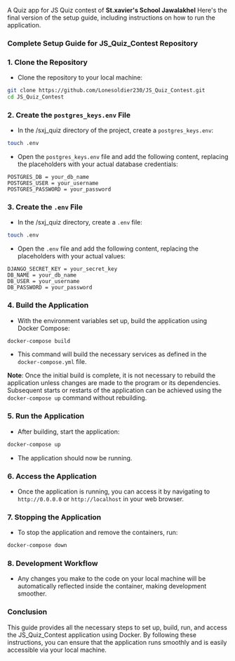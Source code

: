 A Quiz app for JS Quiz contest of 
**St.xavier's School Jawalakhel**
Here's the final version of the setup guide, including instructions on how to run the application.

### Complete Setup Guide for JS_Quiz_Contest Repository

### 1. **Clone the Repository**
- Clone the repository to your local machine:
```bash
git clone https://github.com/Lonesoldier230/JS_Quiz_Contest.git
cd JS_Quiz_Contest
```

### 2. **Create the `postgres_keys.env` File**
- In the /sxj_quiz directory of the project, create a `postgres_keys.env`:
```bash
touch .env
```
- Open the `postgres_keys.env` file and add the following content, replacing the placeholders with your actual database
credentials:
```env
POSTGRES_DB = your_db_name
POSTGRES_USER = your_username
POSTGRES_PASSWORD = your_password
```

### 3. **Create the `.env` File**
- In the /sxj_quiz directory, create a `.env` file:
```bash
touch .env
```
- Open the `.env` file and add the following content, replacing the placeholders with your actual values:
```env
DJANGO_SECRET_KEY = your_secret_key
DB_NAME = your_db_name
DB_USER = your_username
DB_PASSWORD = your_password
```

### 4. **Build the Application**
- With the environment variables set up, build the application using Docker Compose:
```bash
docker-compose build
```
- This command will build the necessary services as defined in the `docker-compose.yml` file.

**Note**: Once the initial build is complete, it is not necessary to rebuild the application unless changes are made to
the program or its dependencies. Subsequent starts or restarts of the application can be achieved using the
`docker-compose up` command without rebuilding.

### 5. **Run the Application**
- After building, start the application:
```bash
docker-compose up
```
- The application should now be running.

### 6. **Access the Application**
- Once the application is running, you can access it by navigating to `http://0.0.0.0` or `http://localhost` in your web
browser.

### 7. **Stopping the Application**
- To stop the application and remove the containers, run:
```bash
docker-compose down
```

### 8. **Development Workflow**
- Any changes you make to the code on your local machine will be automatically reflected inside the container, making
development smoother.

### Conclusion
This guide provides all the necessary steps to set up, build, run, and access the JS_Quiz_Contest application using
Docker. By following these instructions, you can ensure that the application runs smoothly and is easily accessible via
your local machine.